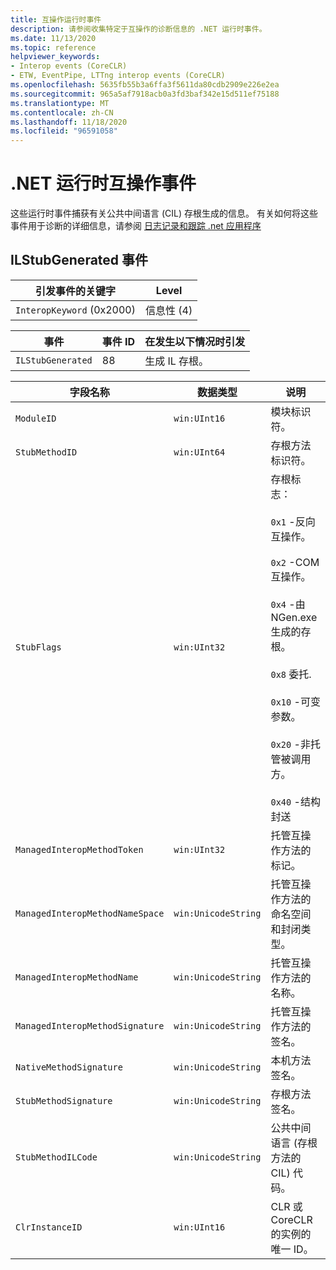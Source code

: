 ```yaml
---
title: 互操作运行时事件
description: 请参阅收集特定于互操作的诊断信息的 .NET 运行时事件。
ms.date: 11/13/2020
ms.topic: reference
helpviewer_keywords:
- Interop events (CoreCLR)
- ETW, EventPipe, LTTng interop events (CoreCLR)
ms.openlocfilehash: 5635fb55b3a6ffa3f5611da80cdb2909e226e2ea
ms.sourcegitcommit: 965a5af7918acb0a3fd3baf342e15d511ef75188
ms.translationtype: MT
ms.contentlocale: zh-CN
ms.lasthandoff: 11/18/2020
ms.locfileid: "96591058"
---
```

# <a name="net-runtime-interop-events"></a>.NET 运行时互操作事件

这些运行时事件捕获有关公共中间语言 (CIL) 存根生成的信息。 有关如何将这些事件用于诊断的详细信息，请参阅 [日志记录和跟踪 .net 应用程序](../../core/diagnostics/logging-tracing.md)

## <a name="ilstubgenerated-event"></a>ILStubGenerated 事件

|引发事件的关键字|Level|
|-----------------------------------|-----------|
|`InteropKeyword` (0x2000)|信息性 (4)|
  
|事件|事件 ID|在发生以下情况时引发|
|-----------|--------------|-----------------|
|`ILStubGenerated`|88|生成 IL 存根。|

|字段名称|数据类型|说明|
|----------------|---------------|-----------------|
|`ModuleID`|`win:UInt16`|模块标识符。|
|`StubMethodID`|`win:UInt64`|存根方法标识符。|
|`StubFlags`|`win:UInt32`|存根标志：<br /><br /> `0x1` -反向互操作。<br /><br /> `0x2` -COM 互操作。<br /><br /> `0x4` -由 NGen.exe 生成的存根。<br /><br /> `0x8` 委托.<br /><br /> `0x10` -可变参数。<br /><br /> `0x20` -非托管被调用方。<br /><br /> `0x40` -结构封送|
|`ManagedInteropMethodToken`|`win:UInt32`|托管互操作方法的标记。|
|`ManagedInteropMethodNameSpace`|`win:UnicodeString`|托管互操作方法的命名空间和封闭类型。|
|`ManagedInteropMethodName`|`win:UnicodeString`|托管互操作方法的名称。|
|`ManagedInteropMethodSignature`|`win:UnicodeString`|托管互操作方法的签名。|
|`NativeMethodSignature`|`win:UnicodeString`|本机方法签名。|
|`StubMethodSignature`|`win:UnicodeString`|存根方法签名。|
|`StubMethodILCode`|`win:UnicodeString`|公共中间语言 (存根方法的 CIL) 代码。|
|`ClrInstanceID`|`win:UInt16`|CLR 或 CoreCLR 的实例的唯一 ID。|
